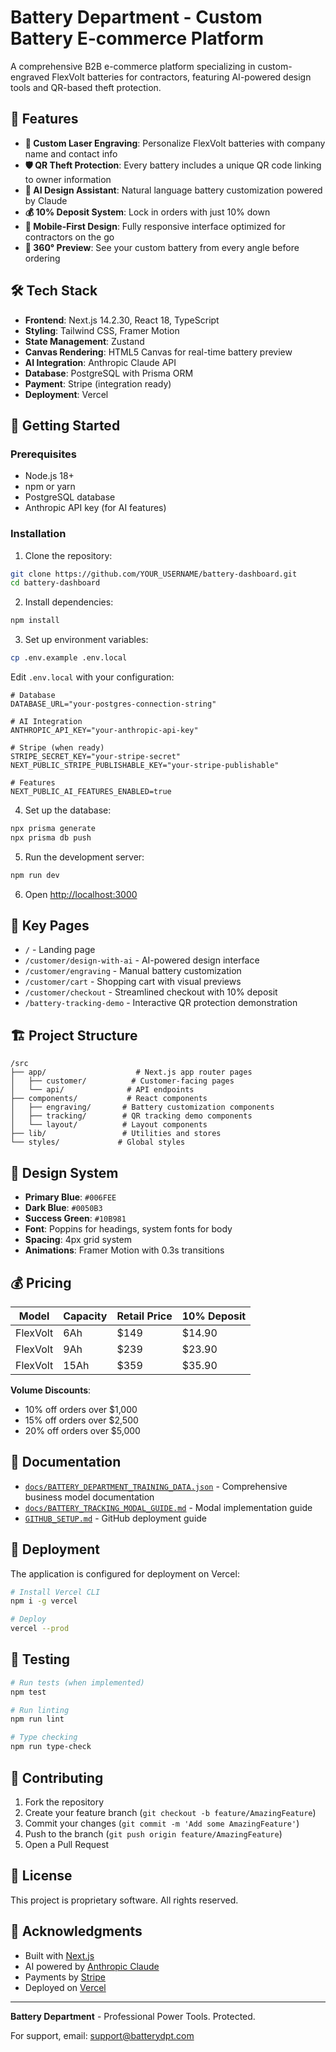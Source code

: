 # Battery Department - Custom Battery E-commerce Platform

A comprehensive B2B e-commerce platform specializing in custom-engraved FlexVolt batteries for contractors, featuring AI-powered design tools and QR-based theft protection.

## 🚀 Features

- **🔋 Custom Laser Engraving**: Personalize FlexVolt batteries with company name and contact info
- **🛡️ QR Theft Protection**: Every battery includes a unique QR code linking to owner information
- **🤖 AI Design Assistant**: Natural language battery customization powered by Claude
- **💰 10% Deposit System**: Lock in orders with just 10% down
- **📱 Mobile-First Design**: Fully responsive interface optimized for contractors on the go
- **🎥 360° Preview**: See your custom battery from every angle before ordering

## 🛠️ Tech Stack

- **Frontend**: Next.js 14.2.30, React 18, TypeScript
- **Styling**: Tailwind CSS, Framer Motion
- **State Management**: Zustand
- **Canvas Rendering**: HTML5 Canvas for real-time battery preview
- **AI Integration**: Anthropic Claude API
- **Database**: PostgreSQL with Prisma ORM
- **Payment**: Stripe (integration ready)
- **Deployment**: Vercel

## 🏁 Getting Started

### Prerequisites

- Node.js 18+ 
- npm or yarn
- PostgreSQL database
- Anthropic API key (for AI features)

### Installation

1. Clone the repository:
```bash
git clone https://github.com/YOUR_USERNAME/battery-dashboard.git
cd battery-dashboard
```

2. Install dependencies:
```bash
npm install
```

3. Set up environment variables:
```bash
cp .env.example .env.local
```

Edit `.env.local` with your configuration:
```env
# Database
DATABASE_URL="your-postgres-connection-string"

# AI Integration
ANTHROPIC_API_KEY="your-anthropic-api-key"

# Stripe (when ready)
STRIPE_SECRET_KEY="your-stripe-secret"
NEXT_PUBLIC_STRIPE_PUBLISHABLE_KEY="your-stripe-publishable"

# Features
NEXT_PUBLIC_AI_FEATURES_ENABLED=true
```

4. Set up the database:
```bash
npx prisma generate
npx prisma db push
```

5. Run the development server:
```bash
npm run dev
```

6. Open [http://localhost:3000](http://localhost:3000)

## 📱 Key Pages

- `/` - Landing page
- `/customer/design-with-ai` - AI-powered design interface
- `/customer/engraving` - Manual battery customization
- `/customer/cart` - Shopping cart with visual previews
- `/customer/checkout` - Streamlined checkout with 10% deposit
- `/battery-tracking-demo` - Interactive QR protection demonstration

## 🏗️ Project Structure

```
/src
├── app/                    # Next.js app router pages
│   ├── customer/          # Customer-facing pages
│   └── api/              # API endpoints
├── components/           # React components
│   ├── engraving/       # Battery customization components
│   ├── tracking/        # QR tracking demo components
│   └── layout/          # Layout components
├── lib/                 # Utilities and stores
└── styles/             # Global styles
```

## 🎨 Design System

- **Primary Blue**: `#006FEE`
- **Dark Blue**: `#0050B3`
- **Success Green**: `#10B981`
- **Font**: Poppins for headings, system fonts for body
- **Spacing**: 4px grid system
- **Animations**: Framer Motion with 0.3s transitions

## 💰 Pricing

| Model | Capacity | Retail Price | 10% Deposit |
|-------|----------|--------------|-------------|
| FlexVolt | 6Ah | $149 | $14.90 |
| FlexVolt | 9Ah | $239 | $23.90 |
| FlexVolt | 15Ah | $359 | $35.90 |

**Volume Discounts**:
- 10% off orders over $1,000
- 15% off orders over $2,500
- 20% off orders over $5,000

## 📖 Documentation

- [`docs/BATTERY_DEPARTMENT_TRAINING_DATA.json`](docs/BATTERY_DEPARTMENT_TRAINING_DATA.json) - Comprehensive business model documentation
- [`docs/BATTERY_TRACKING_MODAL_GUIDE.md`](docs/BATTERY_TRACKING_MODAL_GUIDE.md) - Modal implementation guide
- [`GITHUB_SETUP.md`](GITHUB_SETUP.md) - GitHub deployment guide

## 🚀 Deployment

The application is configured for deployment on Vercel:

```bash
# Install Vercel CLI
npm i -g vercel

# Deploy
vercel --prod
```

## 🧪 Testing

```bash
# Run tests (when implemented)
npm test

# Run linting
npm run lint

# Type checking
npm run type-check
```

## 🤝 Contributing

1. Fork the repository
2. Create your feature branch (`git checkout -b feature/AmazingFeature`)
3. Commit your changes (`git commit -m 'Add some AmazingFeature'`)
4. Push to the branch (`git push origin feature/AmazingFeature`)
5. Open a Pull Request

## 📝 License

This project is proprietary software. All rights reserved.

## 🙏 Acknowledgments

- Built with [Next.js](https://nextjs.org/)
- AI powered by [Anthropic Claude](https://www.anthropic.com/)
- Payments by [Stripe](https://stripe.com/)
- Deployed on [Vercel](https://vercel.com/)

---

**Battery Department** - Professional Power Tools. Protected.

For support, email: support@batterydpt.com